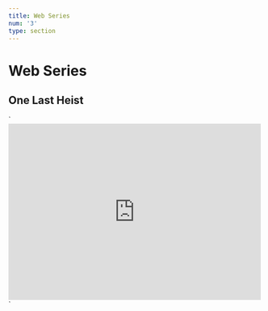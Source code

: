 ```yaml
---
title: Web Series
num: '3'
type: section
---
```

# Web Series

## One Last Heist

\`<iframe width="500" height="350" src="https://www.youtube.com/embed/tr2gFTqR0WY" frameborder="0" allow="autoplay; encrypted-media" allowfullscreen></iframe>\`
